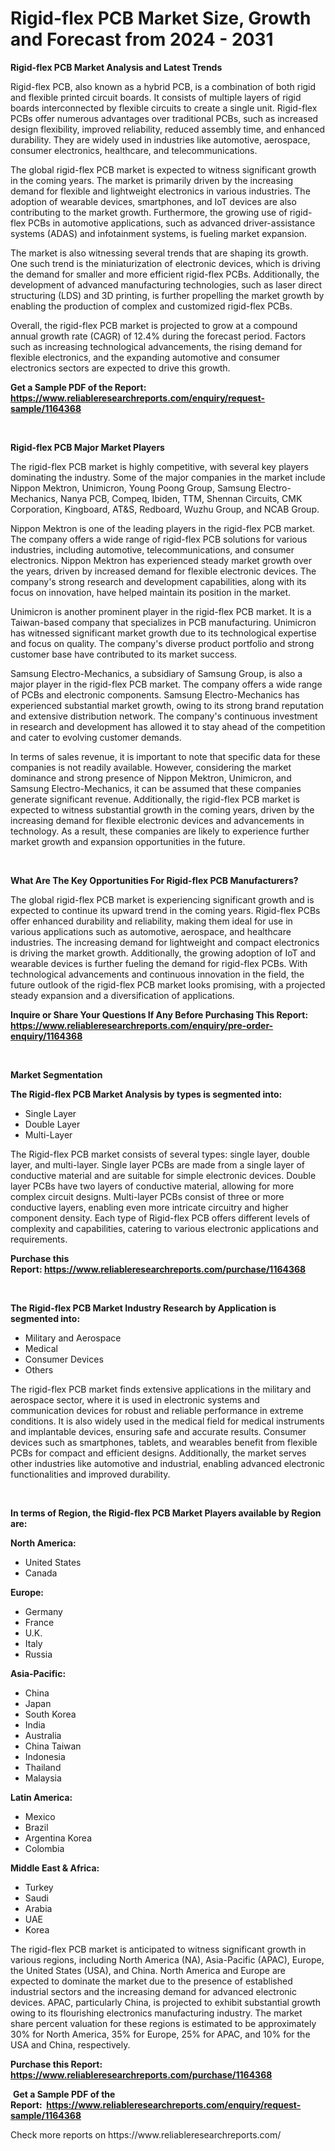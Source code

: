 <p><h1>Rigid-flex PCB Market Size, Growth and Forecast from 2024 - 2031</h1></p><p><strong>Rigid-flex PCB Market Analysis and Latest Trends</strong></p>
<p><p>Rigid-flex PCB, also known as a hybrid PCB, is a combination of both rigid and flexible printed circuit boards. It consists of multiple layers of rigid boards interconnected by flexible circuits to create a single unit. Rigid-flex PCBs offer numerous advantages over traditional PCBs, such as increased design flexibility, improved reliability, reduced assembly time, and enhanced durability. They are widely used in industries like automotive, aerospace, consumer electronics, healthcare, and telecommunications.</p><p>The global rigid-flex PCB market is expected to witness significant growth in the coming years. The market is primarily driven by the increasing demand for flexible and lightweight electronics in various industries. The adoption of wearable devices, smartphones, and IoT devices are also contributing to the market growth. Furthermore, the growing use of rigid-flex PCBs in automotive applications, such as advanced driver-assistance systems (ADAS) and infotainment systems, is fueling market expansion.</p><p>The market is also witnessing several trends that are shaping its growth. One such trend is the miniaturization of electronic devices, which is driving the demand for smaller and more efficient rigid-flex PCBs. Additionally, the development of advanced manufacturing technologies, such as laser direct structuring (LDS) and 3D printing, is further propelling the market growth by enabling the production of complex and customized rigid-flex PCBs.</p><p>Overall, the rigid-flex PCB market is projected to grow at a compound annual growth rate (CAGR) of 12.4% during the forecast period. Factors such as increasing technological advancements, the rising demand for flexible electronics, and the expanding automotive and consumer electronics sectors are expected to drive this growth.</p></p>
<p><strong>Get a Sample PDF of the Report:&nbsp; <a href="https://www.reliableresearchreports.com/enquiry/request-sample/1164368">https://www.reliableresearchreports.com/enquiry/request-sample/1164368</a></strong></p>
<p>&nbsp;</p>
<p><strong>Rigid-flex PCB Major Market Players</strong></p>
<p><p>The rigid-flex PCB market is highly competitive, with several key players dominating the industry. Some of the major companies in the market include Nippon Mektron, Unimicron, Young Poong Group, Samsung Electro-Mechanics, Nanya PCB, Compeq, Ibiden, TTM, Shennan Circuits, CMK Corporation, Kingboard, AT&S, Redboard, Wuzhu Group, and NCAB Group.</p><p>Nippon Mektron is one of the leading players in the rigid-flex PCB market. The company offers a wide range of rigid-flex PCB solutions for various industries, including automotive, telecommunications, and consumer electronics. Nippon Mektron has experienced steady market growth over the years, driven by increased demand for flexible electronic devices. The company's strong research and development capabilities, along with its focus on innovation, have helped maintain its position in the market.</p><p>Unimicron is another prominent player in the rigid-flex PCB market. It is a Taiwan-based company that specializes in PCB manufacturing. Unimicron has witnessed significant market growth due to its technological expertise and focus on quality. The company's diverse product portfolio and strong customer base have contributed to its market success.</p><p>Samsung Electro-Mechanics, a subsidiary of Samsung Group, is also a major player in the rigid-flex PCB market. The company offers a wide range of PCBs and electronic components. Samsung Electro-Mechanics has experienced substantial market growth, owing to its strong brand reputation and extensive distribution network. The company's continuous investment in research and development has allowed it to stay ahead of the competition and cater to evolving customer demands.</p><p>In terms of sales revenue, it is important to note that specific data for these companies is not readily available. However, considering the market dominance and strong presence of Nippon Mektron, Unimicron, and Samsung Electro-Mechanics, it can be assumed that these companies generate significant revenue. Additionally, the rigid-flex PCB market is expected to witness substantial growth in the coming years, driven by the increasing demand for flexible electronic devices and advancements in technology. As a result, these companies are likely to experience further market growth and expansion opportunities in the future.</p></p>
<p>&nbsp;</p>
<p><strong>What Are The Key Opportunities For Rigid-flex PCB Manufacturers?</strong></p>
<p><p>The global rigid-flex PCB market is experiencing significant growth and is expected to continue its upward trend in the coming years. Rigid-flex PCBs offer enhanced durability and reliability, making them ideal for use in various applications such as automotive, aerospace, and healthcare industries. The increasing demand for lightweight and compact electronics is driving the market growth. Additionally, the growing adoption of IoT and wearable devices is further fueling the demand for rigid-flex PCBs. With technological advancements and continuous innovation in the field, the future outlook of the rigid-flex PCB market looks promising, with a projected steady expansion and a diversification of applications.</p></p>
<p><strong>Inquire or Share Your Questions If Any Before Purchasing This Report: <a href="https://www.reliableresearchreports.com/enquiry/pre-order-enquiry/1164368">https://www.reliableresearchreports.com/enquiry/pre-order-enquiry/1164368</a></strong></p>
<p>&nbsp;</p>
<p><strong>Market Segmentation</strong></p>
<p><strong>The Rigid-flex PCB Market Analysis by types is segmented into:</strong></p>
<p><ul><li>Single Layer</li><li>Double Layer</li><li>Multi-Layer</li></ul></p>
<p><p>The Rigid-flex PCB market consists of several types: single layer, double layer, and multi-layer. Single layer PCBs are made from a single layer of conductive material and are suitable for simple electronic devices. Double layer PCBs have two layers of conductive material, allowing for more complex circuit designs. Multi-layer PCBs consist of three or more conductive layers, enabling even more intricate circuitry and higher component density. Each type of Rigid-flex PCB offers different levels of complexity and capabilities, catering to various electronic applications and requirements.</p></p>
<p><strong>Purchase this Report:&nbsp;<a href="https://www.reliableresearchreports.com/purchase/1164368">https://www.reliableresearchreports.com/purchase/1164368</a></strong></p>
<p>&nbsp;</p>
<p><strong>The Rigid-flex PCB Market Industry Research by Application is segmented into:</strong></p>
<p><ul><li>Military and Aerospace</li><li>Medical</li><li>Consumer Devices</li><li>Others</li></ul></p>
<p><p>The rigid-flex PCB market finds extensive applications in the military and aerospace sector, where it is used in electronic systems and communication devices for robust and reliable performance in extreme conditions. It is also widely used in the medical field for medical instruments and implantable devices, ensuring safe and accurate results. Consumer devices such as smartphones, tablets, and wearables benefit from flexible PCBs for compact and efficient designs. Additionally, the market serves other industries like automotive and industrial, enabling advanced electronic functionalities and improved durability.</p></p>
<p>&nbsp;</p>
<p><strong>In terms of Region, the Rigid-flex PCB Market Players available by Region are:</strong></p>
<p>
    <p> <strong> North America: </strong>
        <ul>
            <li>United States</li>
            <li>Canada</li>
        </ul>
        </p> 
    <p> <strong> Europe: </strong>
        <ul>
            <li>Germany</li>
            <li>France</li>
            <li>U.K.</li>
            <li>Italy</li>
            <li>Russia</li>
        </ul>
        </p> 
    <p> <strong> Asia-Pacific: </strong>
        <ul>
            <li>China</li>
            <li>Japan</li>
            <li>South Korea</li>
            <li>India</li>
            <li>Australia</li>
            <li>China Taiwan</li>
            <li>Indonesia</li>
            <li>Thailand</li>
            <li>Malaysia</li>
        </ul>
        </p> 
    <p> <strong> Latin America: </strong>
        <ul>
            <li>Mexico</li>
            <li>Brazil</li>
            <li>Argentina Korea</li>
            <li>Colombia</li>
        </ul>
        </p> 
    <p> <strong> Middle East & Africa: </strong>
        <ul>
            <li>Turkey</li>
            <li>Saudi</li>
            <li>Arabia</li>
            <li>UAE</li>
            <li>Korea</li>
        </ul>
    </p>
    </p>
<p><p>The rigid-flex PCB market is anticipated to witness significant growth in various regions, including North America (NA), Asia-Pacific (APAC), Europe, the United States (USA), and China. North America and Europe are expected to dominate the market due to the presence of established industrial sectors and the increasing demand for advanced electronic devices. APAC, particularly China, is projected to exhibit substantial growth owing to its flourishing electronics manufacturing industry. The market share percent valuation for these regions is estimated to be approximately 30% for North America, 35% for Europe, 25% for APAC, and 10% for the USA and China, respectively.</p></p>
<p><strong>Purchase this Report: <a href="https://www.reliableresearchreports.com/purchase/1164368">https://www.reliableresearchreports.com/purchase/1164368</a></strong></p>
<p>&nbsp;<strong>Get a Sample PDF of the Report:&nbsp;&nbsp;<a href="https://www.reliableresearchreports.com/enquiry/request-sample/1164368">https://www.reliableresearchreports.com/enquiry/request-sample/1164368</a></strong></p>
<p><strong></strong></p>
<p>Check more reports on https://www.reliableresearchreports.com/</p>